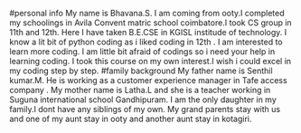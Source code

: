 #personal info 
My name is Bhavana.S.
I am coming from ooty.I completed my schoolings in Avila Convent matric school coimbatore.I took CS group in 11th and 12th.
Here I have taken B.E.CSE in KGISL institude of technology.
I know a lit bit of python coding as i liked coding in 12th .
I am interested to learn more coding.
I am little bit afraid of codings so i need your help in learning coding.
I took this course on my own interest.I wish i could excel in my coding step by step.
#family background
My father name is Senthil kumar.M. He is working as a customer experience manager in Tafe access company .
My mother name is Latha.L and she is a teacher working in Suguna international school Gandhipuram. 
I am the only daughter in my family.I dont have any siblings of my own.
My grand parents stay with us and one of  my aunt stay in ooty and another aunt stay in kotagiri.
